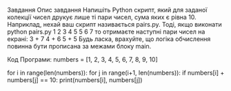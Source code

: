 Завдання
Опис завдання
Напишіть Python скрипт, який для заданої колекції чисел друкує лише ті пари чисел, сума яких є
рівна 10.
Наприклад, нехай ваш скрипт називається pairs.py. Тоді, якщо виконати
python pairs.py 1 2 3 4 5 5 6 7
то отримаєте наступні пари чисел на екрані:
3 + 7
4 + 6
5 + 5
Будь ласка, врахуйте, що логіка обчислення повинна бути прописана за межами блоку main. 

Код Програми:
numbers = [1, 2, 3, 4, 5, 6, 7, 8, 9, 10]

for i in range(len(numbers)):
    for j in range(i+1, len(numbers)):
        if numbers[i] + numbers[j] == 10:
            print(numbers[i], numbers[j])
            
         
